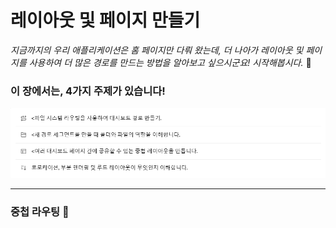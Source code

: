 # 레이아웃 및 페이지 만들기
*지금까지의 우리 애플리케이션은 홈 페이지만 다뤄 왔는데, 더 나아가 레이아웃 및 페이지를 사용하여 더 많은 경로를 만드는 방법을 알아보고 싶으시군요! 시작해봅시다.* 🤣

### 이 장에서는, 4가지 주제가 있습니다!
![alt text](image-9.png)

---

### 중첩 라우팅 💢

